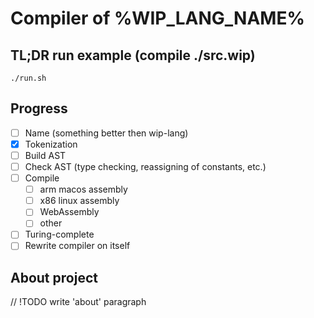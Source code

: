 # Compiler of %WIP_LANG_NAME%

## TL;DR run example (compile ./src.wip)
```
./run.sh
```

## Progress

- [ ] Name (something better then wip-lang)
- [x] Tokenization
- [ ] Build AST
- [ ] Check AST (type checking, reassigning of constants, etc.)
- [ ] Compile
  - [ ] arm macos assembly
  - [ ] x86 linux assembly
  - [ ] WebAssembly
  - [ ] other
- [ ] Turing-complete
- [ ] Rewrite compiler on itself

## About project

// !TODO write 'about' paragraph
